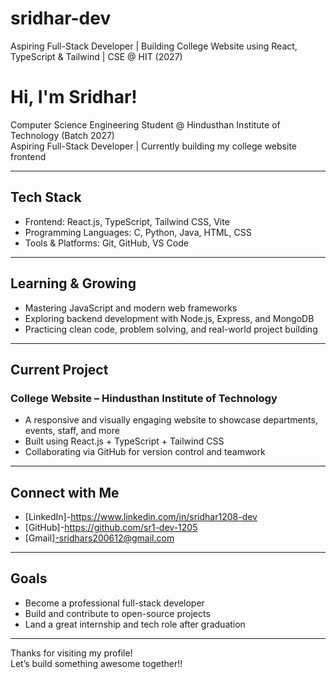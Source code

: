 # sridhar-dev
Aspiring Full-Stack Developer | Building College Website using React, TypeScript &amp; Tailwind | CSE @ HIT (2027)
#  Hi, I'm Sridhar!

 Computer Science Engineering Student @ Hindusthan Institute of Technology (Batch 2027)  
 Aspiring Full-Stack Developer | Currently building my college website frontend

---

##  Tech Stack
-  Frontend: React.js, TypeScript, Tailwind CSS, Vite
-  Programming Languages: C, Python, Java, HTML, CSS
-  Tools & Platforms: Git, GitHub, VS Code

---

##  Learning & Growing
- Mastering JavaScript and modern web frameworks
- Exploring backend development with Node.js, Express, and MongoDB
- Practicing clean code, problem solving, and real-world project building

---

##  Current Project
###  College Website – Hindusthan Institute of Technology
- A responsive and visually engaging website to showcase departments, events, staff, and more
- Built using React.js + TypeScript + Tailwind CSS
- Collaborating via GitHub for version control and teamwork

---

##  Connect with Me
-  [LinkedIn]-https://www.linkedin.com/in/sridhar1208-dev
-  [GitHub]-https://github.com/sr1-dev-1205
-  [Gmail]-sridhars200612@gmail.com 

---

##  Goals
-  Become a professional full-stack developer
-  Build and contribute to open-source projects
-  Land a great internship and tech role after graduation

---

 Thanks for visiting my profile!  
Let’s build something awesome together!!
